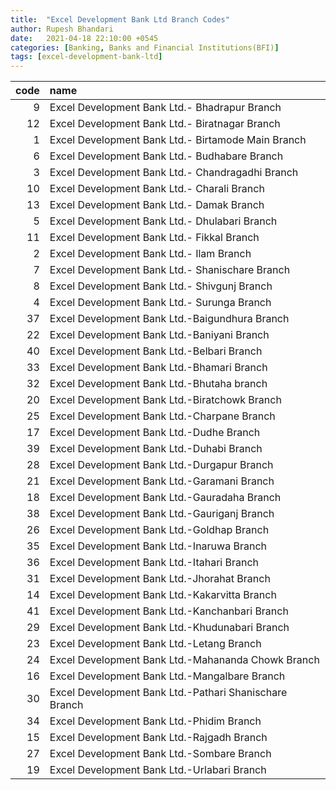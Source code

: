 ```yaml
---
title:  "Excel Development Bank Ltd Branch Codes"
author: Rupesh Bhandari
date:   2021-04-18 22:10:00 +0545
categories: [Banking, Banks and Financial Institutions(BFI)]
tags: [excel-development-bank-ltd]
---
```


|   code | name                                                   |
|-------:|:-------------------------------------------------------|
|      9 | Excel Development Bank Ltd.- Bhadrapur Branch          |
|     12 | Excel Development Bank Ltd.- Biratnagar Branch         |
|      1 | Excel Development Bank Ltd.- Birtamode Main Branch     |
|      6 | Excel Development Bank Ltd.- Budhabare Branch          |
|      3 | Excel Development Bank Ltd.- Chandragadhi Branch       |
|     10 | Excel Development Bank Ltd.- Charali Branch            |
|     13 | Excel Development Bank Ltd.- Damak Branch              |
|      5 | Excel Development Bank Ltd.- Dhulabari Branch          |
|     11 | Excel Development Bank Ltd.- Fikkal Branch             |
|      2 | Excel Development Bank Ltd.- Ilam Branch               |
|      7 | Excel Development Bank Ltd.- Shanischare Branch        |
|      8 | Excel Development Bank Ltd.- Shivgunj Branch           |
|      4 | Excel Development Bank Ltd.- Surunga Branch            |
|     37 | Excel Development Bank Ltd.-Baigundhura Branch         |
|     22 | Excel Development Bank Ltd.-Baniyani Branch            |
|     40 | Excel Development Bank Ltd.-Belbari Branch             |
|     33 | Excel Development Bank Ltd.-Bhamari Branch             |
|     32 | Excel Development Bank Ltd.-Bhutaha branch             |
|     20 | Excel Development Bank Ltd.-Biratchowk Branch          |
|     25 | Excel Development Bank Ltd.-Charpane Branch            |
|     17 | Excel Development Bank Ltd.-Dudhe Branch               |
|     39 | Excel Development Bank Ltd.-Duhabi Branch              |
|     28 | Excel Development Bank Ltd.-Durgapur Branch            |
|     21 | Excel Development Bank Ltd.-Garamani Branch            |
|     18 | Excel Development Bank Ltd.-Gauradaha Branch           |
|     38 | Excel Development Bank Ltd.-Gauriganj Branch           |
|     26 | Excel Development Bank Ltd.-Goldhap Branch             |
|     35 | Excel Development Bank Ltd.-Inaruwa Branch             |
|     36 | Excel Development Bank Ltd.-Itahari Branch             |
|     31 | Excel Development Bank Ltd.-Jhorahat Branch            |
|     14 | Excel Development Bank Ltd.-Kakarvitta Branch          |
|     41 | Excel Development Bank Ltd.-Kanchanbari Branch         |
|     29 | Excel Development Bank Ltd.-Khudunabari Branch         |
|     23 | Excel Development Bank Ltd.-Letang Branch              |
|     24 | Excel Development Bank Ltd.-Mahananda Chowk Branch     |
|     16 | Excel Development Bank Ltd.-Mangalbare Branch          |
|     30 | Excel Development Bank Ltd.-Pathari Shanischare Branch |
|     34 | Excel Development Bank Ltd.-Phidim Branch              |
|     15 | Excel Development Bank Ltd.-Rajgadh Branch             |
|     27 | Excel Development Bank Ltd.-Sombare Branch             |
|     19 | Excel Development Bank Ltd.-Urlabari Branch            |